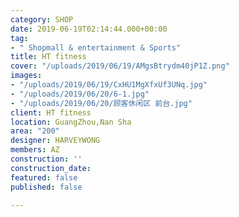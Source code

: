 ```yaml
---
category: SHOP
date: 2019-06-19T02:14:44.000+00:00
tag:
- " Shopmall & entertainment & Sports"
title: HT fitness
cover: "/uploads/2019/06/19/AMgsBtrydm40jP1Z.png"
images:
- "/uploads/2019/06/19/CxHU1MgXfxUf3UNq.jpg"
- "/uploads/2019/06/20/6-1.jpg"
- "/uploads/2019/06/20/顾客休闲区 前台.jpg"
client: HT fitness
location: GuangZhou,Nan Sha
area: "200"
designer: HARVEYWONG
members: AZ
construction: ''
construction_date: 
featured: false
published: false

---
```

